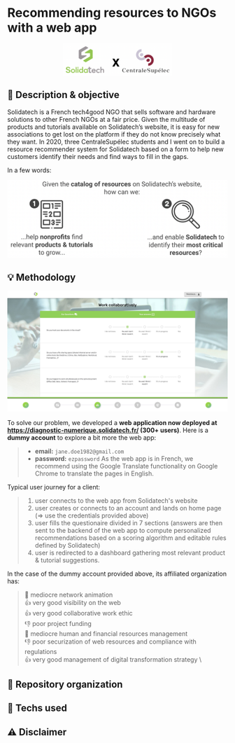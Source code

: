 # Recommending resources to NGOs with a web app

<p align="center">
  <a href="#"><img src="./resources/sponsors.png" width="250" title="sponsors"></a>
</p>


## :dart: Description & objective

Solidatech is a French tech4good NGO that sells software and hardware solutions to other French NGOs at a fair price. Given the multitude of products and tutorials available on Solidatech’s website, it is easy for new associations to get lost on the platform if they do not know precisely what they want. In 2020, three CentraleSupélec students and I went on to build a resource recommender system for Solidatech based on a form to help new customers identify their needs and find ways to fill in the gaps.

In a few words:
<p align="center">
  <a href="#"><img src="./resources/objective.png" width="530" title="objective"></a>
</p>


## :bulb: Methodology
<p align="center">
  <a href="https://diagnostic-numerique.solidatech.fr/"><img src="./resources/website.jpeg" width="900" title="website"></a>
</p>

To solve our problem, we developed a **web application now deployed at https://diagnostic-numerique.solidatech.fr/ (300+ users)**. Here is a **dummy account** to explore a bit more the web app:
> - **email:** ```jane.doe1982@gmail.com```
> - **password:** ```ezpassword```
As the web app is in French, we recommend using the Google Translate functionality on Google Chrome to translate the pages in English.

Typical user journey for a client:
> 1. user connects to the web app from Solidatech's website
> 2. user creates or connects to an account and lands on home page (=> use the credentials provided above)
> 3. user fills the questionaire divided in 7 sections (answers are then sent to the backend of the web app to compute personalized recommendations based on a scoring algorithm and editable rules defined by Solidatech)
> 4. user is redirected to a dashboard gathering most relevant product & tutorial suggestions.

In the case of the dummy account provided above, its affiliated organization has:
> :pinched_fingers: mediocre network animation \
> :+1: very good visibility on the web \
> :+1: very good collaborative work ethic \
> :-1: poor project funding \
> :pinched_fingers: mediocre human and financial resources management \
> :-1: poor securization of web resources and compliance with regulations \
> :+1: very good management of digital transformation strategy \


## :file_folder: Repository organization



## :wrench:	Techs used



## :warning: Disclaimer
